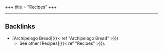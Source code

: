 +++
title = "Recipes"
+++




---
## Backlinks
* [Archipelago Bread]({{< ref "Archipelago Bread" >}})
	* See other [Recipes]({{< ref "Recipes" >}}).

